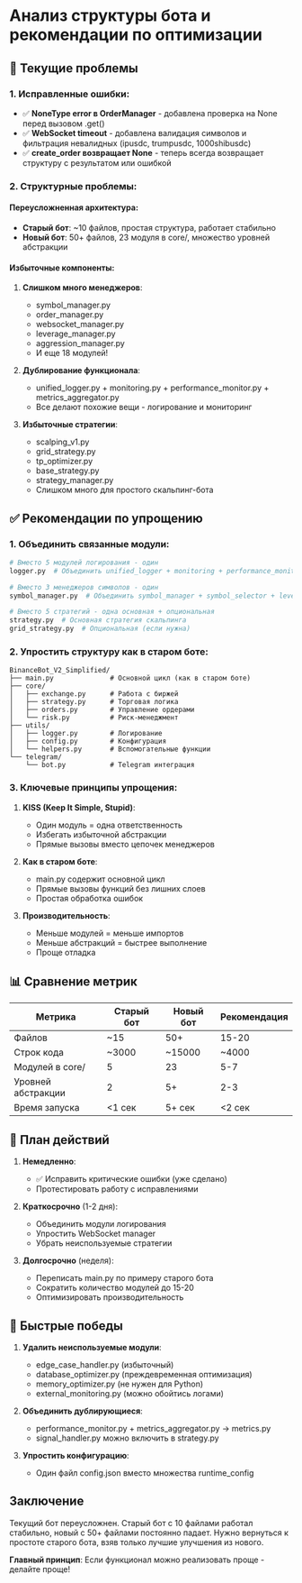 # Анализ структуры бота и рекомендации по оптимизации

## 🔴 Текущие проблемы

### 1. Исправленные ошибки:
- ✅ **NoneType error в OrderManager** - добавлена проверка на None перед вызовом .get()
- ✅ **WebSocket timeout** - добавлена валидация символов и фильтрация невалидных (ipusdc, trumpusdc, 1000shibusdc)
- ✅ **create_order возвращает None** - теперь всегда возвращает структуру с результатом или ошибкой

### 2. Структурные проблемы:

#### Переусложненная архитектура:
- **Старый бот**: ~10 файлов, простая структура, работает стабильно
- **Новый бот**: 50+ файлов, 23 модуля в core/, множество уровней абстракции

#### Избыточные компоненты:
1. **Слишком много менеджеров**:
   - symbol_manager.py
   - order_manager.py
   - websocket_manager.py
   - leverage_manager.py
   - aggression_manager.py
   - И еще 18 модулей!

2. **Дублирование функционала**:
   - unified_logger.py + monitoring.py + performance_monitor.py + metrics_aggregator.py
   - Все делают похожие вещи - логирование и мониторинг

3. **Избыточные стратегии**:
   - scalping_v1.py
   - grid_strategy.py
   - tp_optimizer.py
   - base_strategy.py
   - strategy_manager.py
   - Слишком много для простого скальпинг-бота

## ✅ Рекомендации по упрощению

### 1. Объединить связанные модули:

```python
# Вместо 5 модулей логирования - один
logger.py  # Объединить unified_logger + monitoring + performance_monitor

# Вместо 3 менеджеров символов - один
symbol_manager.py  # Объединить symbol_manager + symbol_selector + leverage_manager

# Вместо 5 стратегий - одна основная + опциональная
strategy.py  # Основная стратегия скальпинга
grid_strategy.py  # Опциональная (если нужна)
```

### 2. Упростить структуру как в старом боте:

```
BinanceBot_V2_Simplified/
├── main.py              # Основной цикл (как в старом боте)
├── core/
│   ├── exchange.py      # Работа с биржей
│   ├── strategy.py      # Торговая логика
│   ├── orders.py        # Управление ордерами
│   └── risk.py          # Риск-менеджмент
├── utils/
│   ├── logger.py        # Логирование
│   ├── config.py        # Конфигурация
│   └── helpers.py       # Вспомогательные функции
└── telegram/
    └── bot.py           # Telegram интеграция
```

### 3. Ключевые принципы упрощения:

1. **KISS (Keep It Simple, Stupid)**:
   - Один модуль = одна ответственность
   - Избегать избыточной абстракции
   - Прямые вызовы вместо цепочек менеджеров

2. **Как в старом боте**:
   - main.py содержит основной цикл
   - Прямые вызовы функций без лишних слоев
   - Простая обработка ошибок

3. **Производительность**:
   - Меньше модулей = меньше импортов
   - Меньше абстракций = быстрее выполнение
   - Проще отладка

## 📊 Сравнение метрик

| Метрика | Старый бот | Новый бот | Рекомендация |
|---------|------------|-----------|--------------|
| Файлов | ~15 | 50+ | 15-20 |
| Строк кода | ~3000 | ~15000 | ~4000 |
| Модулей в core/ | 5 | 23 | 5-7 |
| Уровней абстракции | 2 | 5+ | 2-3 |
| Время запуска | <1 сек | 5+ сек | <2 сек |

## 🎯 План действий

1. **Немедленно**:
   - ✅ Исправить критические ошибки (уже сделано)
   - Протестировать работу с исправлениями

2. **Краткосрочно** (1-2 дня):
   - Объединить модули логирования
   - Упростить WebSocket manager
   - Убрать неиспользуемые стратегии

3. **Долгосрочно** (неделя):
   - Переписать main.py по примеру старого бота
   - Сократить количество модулей до 15-20
   - Оптимизировать производительность

## 🚀 Быстрые победы

1. **Удалить неиспользуемые модули**:
   - edge_case_handler.py (избыточный)
   - database_optimizer.py (преждевременная оптимизация)
   - memory_optimizer.py (не нужен для Python)
   - external_monitoring.py (можно обойтись логами)

2. **Объединить дублирующиеся**:
   - performance_monitor.py + metrics_aggregator.py → metrics.py
   - signal_handler.py можно включить в strategy.py

3. **Упростить конфигурацию**:
   - Один файл config.json вместо множества runtime_config

## Заключение

Текущий бот переусложнен. Старый бот с 10 файлами работал стабильно, новый с 50+ файлами постоянно падает. Нужно вернуться к простоте старого бота, взяв только лучшие улучшения из нового.

**Главный принцип**: Если функционал можно реализовать проще - делайте проще!
